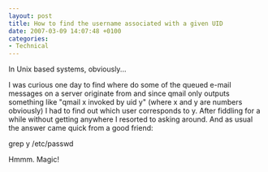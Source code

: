```yaml
---
layout: post
title: How to find the username associated with a given UID
date: 2007-03-09 14:07:48 +0100
categories:
- Technical
---
```

In Unix based systems, obviously...

I was curious one day to find where do some of the queued e-mail messages on a server originate from and since qmail only outputs something like "qmail x invoked by uid y" (where x and y are numbers obviously) I had to find out which user corresponds to y. After fiddling for a while without getting anywhere I resorted to asking around. And as usual the answer came quick from a good friend:

grep y /etc/passwd

Hmmm. Magic!

